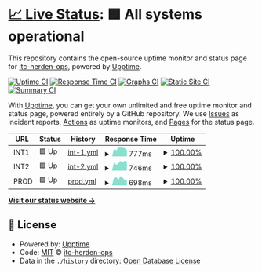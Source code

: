 # [📈 Live Status](https://itc-herden-ops.github.io/upptime): <!--live status--> **🟩 All systems operational**

This repository contains the open-source uptime monitor and status page for [itc-herden-ops](https://itc-herden-ops.github.io/upptime), powered by [Upptime](https://github.com/upptime/upptime).

[![Uptime CI](https://github.com/itc-herden-ops/upptime/workflows/Uptime%20CI/badge.svg)](https://github.com/itc-herden-ops/upptime/actions?query=workflow%3A%22Uptime+CI%22)
[![Response Time CI](https://github.com/itc-herden-ops/upptime/workflows/Response%20Time%20CI/badge.svg)](https://github.com/itc-herden-ops/upptime/actions?query=workflow%3A%22Response+Time+CI%22)
[![Graphs CI](https://github.com/itc-herden-ops/upptime/workflows/Graphs%20CI/badge.svg)](https://github.com/itc-herden-ops/upptime/actions?query=workflow%3A%22Graphs+CI%22)
[![Static Site CI](https://github.com/itc-herden-ops/upptime/workflows/Static%20Site%20CI/badge.svg)](https://github.com/itc-herden-ops/upptime/actions?query=workflow%3A%22Static+Site+CI%22)
[![Summary CI](https://github.com/itc-herden-ops/upptime/workflows/Summary%20CI/badge.svg)](https://github.com/itc-herden-ops/upptime/actions?query=workflow%3A%22Summary+CI%22)

With [Upptime](https://upptime.js.org), you can get your own unlimited and free uptime monitor and status page, powered entirely by a GitHub repository. We use [Issues](https://github.com/itc-herden-ops/upptime/issues) as incident reports, [Actions](https://github.com/itc-herden-ops/upptime/actions) as uptime monitors, and [Pages](https://itc-herden-ops.github.io/upptime) for the status page.

<!--start: status pages-->
<!-- This summary is generated by Upptime (https://github.com/upptime/upptime) -->
<!-- Do not edit this manually, your changes will be overwritten -->
<!-- prettier-ignore -->
| URL | Status | History | Response Time | Uptime |
| --- | ------ | ------- | ------------- | ------ |
| <img alt="" src="https://favicons.githubusercontent.com/null" height="13"> INT1 | 🟩 Up | [int-1.yml](https://github.com/itc-herden-ops/upptime/commits/HEAD/history/int-1.yml) | <details><summary><img alt="Response time graph" src="./graphs/int-1/response-time-week.png" height="20"> 777ms</summary><br><a href="https://itc-herden-ops.github.io/upptime/history/int-1"><img alt="Response time 755" src="https://img.shields.io/endpoint?url=https%3A%2F%2Fraw.githubusercontent.com%2Fitc-herden-ops%2Fupptime%2FHEAD%2Fapi%2Fint-1%2Fresponse-time.json"></a><br><a href="https://itc-herden-ops.github.io/upptime/history/int-1"><img alt="24-hour response time 620" src="https://img.shields.io/endpoint?url=https%3A%2F%2Fraw.githubusercontent.com%2Fitc-herden-ops%2Fupptime%2FHEAD%2Fapi%2Fint-1%2Fresponse-time-day.json"></a><br><a href="https://itc-herden-ops.github.io/upptime/history/int-1"><img alt="7-day response time 777" src="https://img.shields.io/endpoint?url=https%3A%2F%2Fraw.githubusercontent.com%2Fitc-herden-ops%2Fupptime%2FHEAD%2Fapi%2Fint-1%2Fresponse-time-week.json"></a><br><a href="https://itc-herden-ops.github.io/upptime/history/int-1"><img alt="30-day response time 782" src="https://img.shields.io/endpoint?url=https%3A%2F%2Fraw.githubusercontent.com%2Fitc-herden-ops%2Fupptime%2FHEAD%2Fapi%2Fint-1%2Fresponse-time-month.json"></a><br><a href="https://itc-herden-ops.github.io/upptime/history/int-1"><img alt="1-year response time 755" src="https://img.shields.io/endpoint?url=https%3A%2F%2Fraw.githubusercontent.com%2Fitc-herden-ops%2Fupptime%2FHEAD%2Fapi%2Fint-1%2Fresponse-time-year.json"></a></details> | <details><summary><a href="https://itc-herden-ops.github.io/upptime/history/int-1">100.00%</a></summary><a href="https://itc-herden-ops.github.io/upptime/history/int-1"><img alt="All-time uptime 100.00%" src="https://img.shields.io/endpoint?url=https%3A%2F%2Fraw.githubusercontent.com%2Fitc-herden-ops%2Fupptime%2FHEAD%2Fapi%2Fint-1%2Fuptime.json"></a><br><a href="https://itc-herden-ops.github.io/upptime/history/int-1"><img alt="24-hour uptime 100.00%" src="https://img.shields.io/endpoint?url=https%3A%2F%2Fraw.githubusercontent.com%2Fitc-herden-ops%2Fupptime%2FHEAD%2Fapi%2Fint-1%2Fuptime-day.json"></a><br><a href="https://itc-herden-ops.github.io/upptime/history/int-1"><img alt="7-day uptime 100.00%" src="https://img.shields.io/endpoint?url=https%3A%2F%2Fraw.githubusercontent.com%2Fitc-herden-ops%2Fupptime%2FHEAD%2Fapi%2Fint-1%2Fuptime-week.json"></a><br><a href="https://itc-herden-ops.github.io/upptime/history/int-1"><img alt="30-day uptime 100.00%" src="https://img.shields.io/endpoint?url=https%3A%2F%2Fraw.githubusercontent.com%2Fitc-herden-ops%2Fupptime%2FHEAD%2Fapi%2Fint-1%2Fuptime-month.json"></a><br><a href="https://itc-herden-ops.github.io/upptime/history/int-1"><img alt="1-year uptime 100.00%" src="https://img.shields.io/endpoint?url=https%3A%2F%2Fraw.githubusercontent.com%2Fitc-herden-ops%2Fupptime%2FHEAD%2Fapi%2Fint-1%2Fuptime-year.json"></a></details>
| <img alt="" src="https://favicons.githubusercontent.com/null" height="13"> INT2 | 🟩 Up | [int-2.yml](https://github.com/itc-herden-ops/upptime/commits/HEAD/history/int-2.yml) | <details><summary><img alt="Response time graph" src="./graphs/int-2/response-time-week.png" height="20"> 746ms</summary><br><a href="https://itc-herden-ops.github.io/upptime/history/int-2"><img alt="Response time 741" src="https://img.shields.io/endpoint?url=https%3A%2F%2Fraw.githubusercontent.com%2Fitc-herden-ops%2Fupptime%2FHEAD%2Fapi%2Fint-2%2Fresponse-time.json"></a><br><a href="https://itc-herden-ops.github.io/upptime/history/int-2"><img alt="24-hour response time 770" src="https://img.shields.io/endpoint?url=https%3A%2F%2Fraw.githubusercontent.com%2Fitc-herden-ops%2Fupptime%2FHEAD%2Fapi%2Fint-2%2Fresponse-time-day.json"></a><br><a href="https://itc-herden-ops.github.io/upptime/history/int-2"><img alt="7-day response time 746" src="https://img.shields.io/endpoint?url=https%3A%2F%2Fraw.githubusercontent.com%2Fitc-herden-ops%2Fupptime%2FHEAD%2Fapi%2Fint-2%2Fresponse-time-week.json"></a><br><a href="https://itc-herden-ops.github.io/upptime/history/int-2"><img alt="30-day response time 774" src="https://img.shields.io/endpoint?url=https%3A%2F%2Fraw.githubusercontent.com%2Fitc-herden-ops%2Fupptime%2FHEAD%2Fapi%2Fint-2%2Fresponse-time-month.json"></a><br><a href="https://itc-herden-ops.github.io/upptime/history/int-2"><img alt="1-year response time 741" src="https://img.shields.io/endpoint?url=https%3A%2F%2Fraw.githubusercontent.com%2Fitc-herden-ops%2Fupptime%2FHEAD%2Fapi%2Fint-2%2Fresponse-time-year.json"></a></details> | <details><summary><a href="https://itc-herden-ops.github.io/upptime/history/int-2">100.00%</a></summary><a href="https://itc-herden-ops.github.io/upptime/history/int-2"><img alt="All-time uptime 100.00%" src="https://img.shields.io/endpoint?url=https%3A%2F%2Fraw.githubusercontent.com%2Fitc-herden-ops%2Fupptime%2FHEAD%2Fapi%2Fint-2%2Fuptime.json"></a><br><a href="https://itc-herden-ops.github.io/upptime/history/int-2"><img alt="24-hour uptime 100.00%" src="https://img.shields.io/endpoint?url=https%3A%2F%2Fraw.githubusercontent.com%2Fitc-herden-ops%2Fupptime%2FHEAD%2Fapi%2Fint-2%2Fuptime-day.json"></a><br><a href="https://itc-herden-ops.github.io/upptime/history/int-2"><img alt="7-day uptime 100.00%" src="https://img.shields.io/endpoint?url=https%3A%2F%2Fraw.githubusercontent.com%2Fitc-herden-ops%2Fupptime%2FHEAD%2Fapi%2Fint-2%2Fuptime-week.json"></a><br><a href="https://itc-herden-ops.github.io/upptime/history/int-2"><img alt="30-day uptime 100.00%" src="https://img.shields.io/endpoint?url=https%3A%2F%2Fraw.githubusercontent.com%2Fitc-herden-ops%2Fupptime%2FHEAD%2Fapi%2Fint-2%2Fuptime-month.json"></a><br><a href="https://itc-herden-ops.github.io/upptime/history/int-2"><img alt="1-year uptime 100.00%" src="https://img.shields.io/endpoint?url=https%3A%2F%2Fraw.githubusercontent.com%2Fitc-herden-ops%2Fupptime%2FHEAD%2Fapi%2Fint-2%2Fuptime-year.json"></a></details>
| <img alt="" src="https://favicons.githubusercontent.com/null" height="13"> PROD | 🟩 Up | [prod.yml](https://github.com/itc-herden-ops/upptime/commits/HEAD/history/prod.yml) | <details><summary><img alt="Response time graph" src="./graphs/prod/response-time-week.png" height="20"> 698ms</summary><br><a href="https://itc-herden-ops.github.io/upptime/history/prod"><img alt="Response time 692" src="https://img.shields.io/endpoint?url=https%3A%2F%2Fraw.githubusercontent.com%2Fitc-herden-ops%2Fupptime%2FHEAD%2Fapi%2Fprod%2Fresponse-time.json"></a><br><a href="https://itc-herden-ops.github.io/upptime/history/prod"><img alt="24-hour response time 548" src="https://img.shields.io/endpoint?url=https%3A%2F%2Fraw.githubusercontent.com%2Fitc-herden-ops%2Fupptime%2FHEAD%2Fapi%2Fprod%2Fresponse-time-day.json"></a><br><a href="https://itc-herden-ops.github.io/upptime/history/prod"><img alt="7-day response time 698" src="https://img.shields.io/endpoint?url=https%3A%2F%2Fraw.githubusercontent.com%2Fitc-herden-ops%2Fupptime%2FHEAD%2Fapi%2Fprod%2Fresponse-time-week.json"></a><br><a href="https://itc-herden-ops.github.io/upptime/history/prod"><img alt="30-day response time 692" src="https://img.shields.io/endpoint?url=https%3A%2F%2Fraw.githubusercontent.com%2Fitc-herden-ops%2Fupptime%2FHEAD%2Fapi%2Fprod%2Fresponse-time-month.json"></a><br><a href="https://itc-herden-ops.github.io/upptime/history/prod"><img alt="1-year response time 692" src="https://img.shields.io/endpoint?url=https%3A%2F%2Fraw.githubusercontent.com%2Fitc-herden-ops%2Fupptime%2FHEAD%2Fapi%2Fprod%2Fresponse-time-year.json"></a></details> | <details><summary><a href="https://itc-herden-ops.github.io/upptime/history/prod">100.00%</a></summary><a href="https://itc-herden-ops.github.io/upptime/history/prod"><img alt="All-time uptime 100.00%" src="https://img.shields.io/endpoint?url=https%3A%2F%2Fraw.githubusercontent.com%2Fitc-herden-ops%2Fupptime%2FHEAD%2Fapi%2Fprod%2Fuptime.json"></a><br><a href="https://itc-herden-ops.github.io/upptime/history/prod"><img alt="24-hour uptime 100.00%" src="https://img.shields.io/endpoint?url=https%3A%2F%2Fraw.githubusercontent.com%2Fitc-herden-ops%2Fupptime%2FHEAD%2Fapi%2Fprod%2Fuptime-day.json"></a><br><a href="https://itc-herden-ops.github.io/upptime/history/prod"><img alt="7-day uptime 100.00%" src="https://img.shields.io/endpoint?url=https%3A%2F%2Fraw.githubusercontent.com%2Fitc-herden-ops%2Fupptime%2FHEAD%2Fapi%2Fprod%2Fuptime-week.json"></a><br><a href="https://itc-herden-ops.github.io/upptime/history/prod"><img alt="30-day uptime 100.00%" src="https://img.shields.io/endpoint?url=https%3A%2F%2Fraw.githubusercontent.com%2Fitc-herden-ops%2Fupptime%2FHEAD%2Fapi%2Fprod%2Fuptime-month.json"></a><br><a href="https://itc-herden-ops.github.io/upptime/history/prod"><img alt="1-year uptime 100.00%" src="https://img.shields.io/endpoint?url=https%3A%2F%2Fraw.githubusercontent.com%2Fitc-herden-ops%2Fupptime%2FHEAD%2Fapi%2Fprod%2Fuptime-year.json"></a></details>

<!--end: status pages-->

[**Visit our status website →**](https://itc-herden-ops.github.io/upptime)

## 📄 License

- Powered by: [Upptime](https://github.com/upptime/upptime)
- Code: [MIT](./LICENSE) © [itc-herden-ops](https://itc-herden-ops.github.io/upptime)
- Data in the `./history` directory: [Open Database License](https://opendatacommons.org/licenses/odbl/1-0/)
